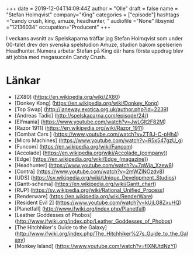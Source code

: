 +++
date = 2019-12-04T14:09:44Z
author = "Olle"
draft = false
name = "Stefan Holmqvist"
company="King"
categories = ["episode"]
hashtags ="candy crush, king, amuze, headhunter, "
audiofile ="None"
libsynid ="12136034"
occupation="Producent"
+++ 

I veckans avsnitt av Spelskaparna träffar jag Stefan Holmqvist som under 00-talet drev den svenska spelstudion Amuze, studion bakom spelserien Headhunter. Numera arbetar Stefan på King där hans första uppdrag blev att jobba med megasuccén Candy Crush.

# Länkar
* [ZX80] (https://en.wikipedia.org/wiki/ZX80)
* [Donkey Kong] (https://en.wikipedia.org/wiki/Donkey_Kong)
* [Top Swap] (http://janeway.exotica.org.uk/author.php?id=2239)
* [Andreas Tadic] (http://spelskaparna.com/episode/24/)
* [Elfmania] (https://www.youtube.com/watch?v=JwLGlt2F82M)
* [Razor 1911] (https://en.wikipedia.org/wiki/Razor_1911)
* [Combat Cars ] (https://www.youtube.com/watch?v=ZT8J-C-pHh4)
* [Micro Machines] (https://www.youtube.com/watch?v=R5x547gzU_g)
* [Funcom] (https://en.wikipedia.org/wiki/Funcom)
* [Accolade] (https://en.wikipedia.org/wiki/Accolade_(company))
* [Edge] (https://en.wikipedia.org/wiki/Edge_(magazine))
* [Headhunter] (https://www.youtube.com/watch?v=7qWia_Xzew8)
* [Contra] (https://www.youtube.com/watch?v=2mWZlNOzdv8)
* [UDS] (https://sv.wikipedia.org/wiki/Unique_Development_Studios)
* [Gantt-schema] (https://en.wikipedia.org/wiki/Gantt_chart)
* [RUP] (https://sv.wikipedia.org/wiki/Rational_Unified_Process)
* [Renderware] (https://en.wikipedia.org/wiki/RenderWare)
* [Resident Evil 2] (https://www.youtube.com/watch?v=kUjLG8ZxuHQ)
* [Planetfall] (http://www.ifwiki.org/index.php/Planetfall)
* [Leather Goddesses of Phobos] (http://www.ifwiki.org/index.php/Leather_Goddesses_of_Phobos)
* [The Hitchhiker's Guide to the Galaxy] (http://www.ifwiki.org/index.php/The_Hitchhiker%27s_Guide_to_the_Galaxy)
* [Monkey Island] (https://www.youtube.com/watch?v=fIXNUtdNzYI)
